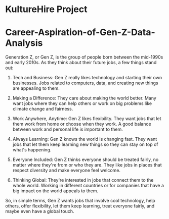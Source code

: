 # KultureHire Project
# Career-Aspiration-of-Gen-Z-Data-Analysis
Generation Z, or Gen Z, is the group of people born between the mid-1990s and early 2010s. As they think about their future jobs, a few things stand out:

1. Tech and Business: Gen Z really likes technology and starting their own businesses. Jobs related to computers, data, and creating new things are appealing to them.

2. Making a Difference: They care about making the world better. Many want jobs where they can help others or work on big problems like climate change and fairness.

3. Work Anywhere, Anytime: Gen Z likes flexibility. They want jobs that let them work from home or choose when they work. A good balance between work and personal life is important to them.

4. Always Learning: Gen Z knows the world is changing fast. They want jobs that let them keep learning new things so they can stay on top of what's happening.

5. Everyone Included: Gen Z thinks everyone should be treated fairly, no matter where they're from or who they are. They like jobs in places that respect diversity and make everyone feel welcome.

6. Thinking Global: They're interested in jobs that connect them to the whole world. Working in different countries or for companies that have a big impact on the world appeals to them.

So, in simple terms, Gen Z wants jobs that involve cool technology, help others, offer flexibility, let them keep learning, treat everyone fairly, and maybe even have a global touch.






